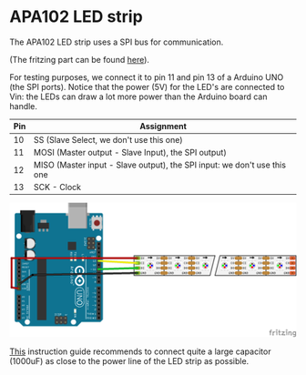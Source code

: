 # APA102 LED strip

The APA102 LED strip uses a SPI bus for communication.

(The fritzing part can be found [here](https://github.com/sparkfun/Fritzing_Parts/blob/main/products/14015_14016_APA102_addressable_LED_strip.fzpz)).

For testing purposes, we connect it to pin 11 and pin 13 of a Arduino UNO (the SPI ports). Notice that the power (5V) for the LED's are connected to Vin: the LEDs can draw a lot more power than the Arduino board can handle.

|Pin|Assignment|
|---|----------|
|10|SS (Slave Select, we don't use this one)
|11|MOSI (Master output - Slave Input), the SPI output)|
|12|MISO (Master input - Slave output), the SPI input: we don't use this one|
|13|SCK - Clock|

![](APA102-Arduino_bb.png)

[This](https://learn.sparkfun.com/tutorials/apa102-addressable-led-hookup-guide/hardware-hookup) instruction guide recommends to connect quite a large capacitor (1000uF) as close to the power line of the LED strip as possible.
